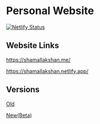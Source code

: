 # Personal Website

[![Netlify Status](https://api.netlify.com/api/v1/badges/06dd7bff-b8ed-4b8a-930e-d10fdc308c19/deploy-status)](https://app.netlify.com/sites/shamallakshan/deploys)

## Website Links 
https://shamallakshan.me/

https://shamallakshan.netlify.app/

## Versions

[Old](./old-version(php).zip)

[New(Beta)](./v2.0-beta/)

